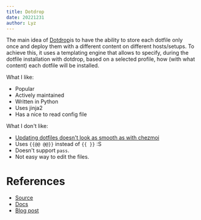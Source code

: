 ```yaml
---
title: Dotdrop
date: 20221231
author: Lyz
---
```


The main idea of [Dotdrop](https://deadc0de.re/dotdrop/)is to have the ability
to store each dotfile only once and deploy them with a different content on
different hosts/setups. To achieve this, it uses a templating engine that allows
to specify, during the dotfile installation with dotdrop, based on a selected
profile, how (with what content) each dotfile will be installed.

What I like:

- Popular
- Actively maintained
- Written in Python
- Uses jinja2
- Has a nice to read config file

What I don't like:

- [Updating dotfiles doesn't look as smooth as with chezmoi](https://dotdrop.readthedocs.io/en/latest/usage/#update-dotfiles)
- Uses `{{@@ @@}}` instead of `{{ }}` :S
- Doesn't support `pass`.
- Not easy way to edit the files.

# References

- [Source](https://github.com/deadc0de6/dotdrop)
- [Docs](https://dotdrop.readthedocs.io/en/latest/)
- [Blog post](https://deadc0de.re/articles/dotfiles.html)
